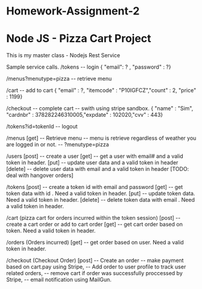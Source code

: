 # Homework-Assignment-2

# Node JS - Pizza Cart Project
This is my master class - Nodejs Rest Service

Sample service calls.
/tokens -- login { "email": ? , "password" : ?}

/menus?menutype=pizza -- retrieve menu

/cart -- add to cart { "email" : ?, "itemcode" : "P10IGFCZ","count" : 2, "price" : 1199}

/checkout -- complete cart -- swith using stripe sandbox. { "name" : "Sim", "cardnbr" : 378282246310005,"expdate" : 102020,"cvv" : 443}

/tokens?id=tokenId -- logout

/menus [get] -- Retrieve menu -- menu is retrieve regardless of weather you are logged in or not. -- ?menutype=pizza

/users [post] -- create a user [get] -- get a user with email# and a valid token in header. [put] -- update user data and a valid token in header [delete] -- delete user data with email and a valid token in header [TODO: deal with hangover orders]

/tokens
[post] -- create a token id with email and password [get] -- get token data with id . Need a valid token in header. [put] -- update token data. Need a valid token in header. [delete] -- delete token data with email . Need a valid token in header.

/cart (pizza cart for orders incurred within the token session) [post] -- create a cart order or add to cart order [get] -- get cart order based on token. Need a valid token in header.

/orders (Orders incurred) [get] -- get order based on user. Need a valid token in header.

/checkout (Checkout Order) [post] -- Create an order -- make payment based on cart.pay using Stripe, -- Add order to user profile to track user related orders, -- remove cart if order was successfully proccessed by Stripe, -- email notification using MailGun.
